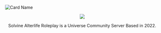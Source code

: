![Card Name](https://cardivo-beta.vercel.app/api?image=https%3A%2F%2Fmedia.discordapp.net%2Fattachments%2F1034440354956591111%2F1053239564598247514%2F2.png&name=Solvine%20Alter%20Life&subid1=20230426-2153-31b9-b7b7-a0947d447145&description=An%20Advanced%20SA-MP%20Server%20with%20Rich%20Features!&pattern=topography&colorPattern=%23eaeaea&opacity=0.5&site=https://sol-vine.com&instagram=solvinealter&github=Solvine-Alterlife)

<p align="center">
  <a href="https://discord.gg/solvinealterlife">
    <img src="https://img.shields.io/discord/1034440353287241779?label=Discord&color=5865F2" />
  </a>
  <br />
</p>

<p align="center">
  Solvine Alterlife Roleplay is a Universe Community Server Based in 2022.
</p>

